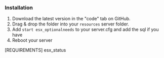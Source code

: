 
### Installation
1) Download the latest version in the "code" tab on GitHub.
2) Drag & drop the folder into your `resources` server folder.
4) Add `start esx_optionalneeds` to your server.cfg and add the sql if you have
5) Reboot your server

[REQUIREMENTS]
esx_status
